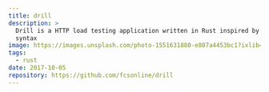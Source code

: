 ```yaml
---
title: drill
description: >
  Drill is a HTTP load testing application written in Rust inspired by Ansible
  syntax
image: https://images.unsplash.com/photo-1551631880-e807a4453bc1?ixlib=rb-1.2.1&ixid=eyJhcHBfaWQiOjEyMDd9&auto=format&fit=crop&w=700&q=80
tags:
  - rust
date: 2017-10-05
repository: https://github.com/fcsonline/drill
---
```

